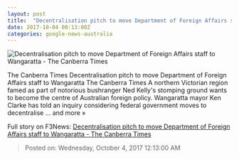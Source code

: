 ```yaml
---
layout: post
title:  "Decentralisation pitch to move Department of Foreign Affairs staff to Wangaratta - The Canberra Times"
date: 2017-10-04 00:13:00Z
categories: google-news-australia
---
```


![Decentralisation pitch to move Department of Foreign Affairs staff to Wangaratta - The Canberra Times](http://www.canberratimes.com.au/content/dam/images/g/y/t/f/o/r/image.related.socialLead.620x349.gytb0x.png/1507078738737.jpg)

The Canberra Times Decentralisation pitch to move Department of Foreign Affairs staff to Wangaratta The Canberra Times A northern Victorian region famed as part of notorious bushranger Ned Kelly's stomping ground wants to become the centre of Australian foreign policy. Wangaratta mayor Ken Clarke has told an inquiry considering federal government moves to decentralise ... and more »


Full story on F3News: [Decentralisation pitch to move Department of Foreign Affairs staff to Wangaratta - The Canberra Times](http://www.f3nws.com/n/vzYJeG)

> Posted on: Wednesday, October 4, 2017 12:13:00 AM
